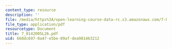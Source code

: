 ```yaml
---
content_type: resource
description: ''
file: /media/https%3A/open-learning-course-data-rc.s3.amazonaws.com/7-014-introductory-biology-spring-2005/668dc6970a47e5be89afdea981463212_7_0142005L26.pdf
file_type: application/pdf
resourcetype: Document
title: 7_0142005L26.pdf
uid: 668dc697-0a47-e5be-89af-dea981463212
---
```

